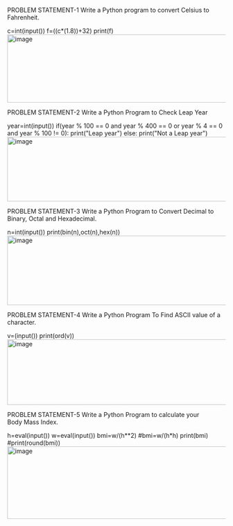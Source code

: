 PROBLEM STATEMENT-1  Write a Python program to convert Celsius to Fahrenheit.

c=int(input())
f=((c*(1.8))+32)
print(f)
<img width="877" height="157" alt="image" src="https://github.com/user-attachments/assets/b7697e30-09b9-45d1-841b-851e53daa0df" />


PROBLEM STATEMENT-2  Write a Python Program to Check Leap Year

year=int(input())
if(year % 100 == 0 and year % 400 == 0 or year % 4 == 0 and year % 100 != 0):
  print("Leap year")
else:
  print("Not a Leap year")
<img width="872" height="149" alt="image" src="https://github.com/user-attachments/assets/86a3cd1b-6ef1-4dca-b8c7-d6c5763948e7" />


PROBLEM STATEMENT-3  Write a Python Program to Convert Decimal to Binary, Octal and Hexadecimal.

n=int(input())
print(bin(n),oct(n),hex(n))
<img width="867" height="160" alt="image" src="https://github.com/user-attachments/assets/6865c8cf-f28e-447b-a802-b8228e7e67d7" />


PROBLEM STATEMENT-4  Write a Python Program To Find ASCII value of a character.

v=(input())
print(ord(v))
<img width="863" height="151" alt="image" src="https://github.com/user-attachments/assets/df25eefd-3280-41b8-b683-165ad32f888f" />


PROBLEM STATEMENT-5  Write a Python Program to calculate your Body Mass Index.

h=eval(input())
w=eval(input())
bmi=w/(h**2) #bmi=w/(h*h)
print(bmi)   #print(round(bmi))
<img width="874" height="167" alt="image" src="https://github.com/user-attachments/assets/1aef9a73-5f3d-475d-838e-75bfaa490f6a" />
